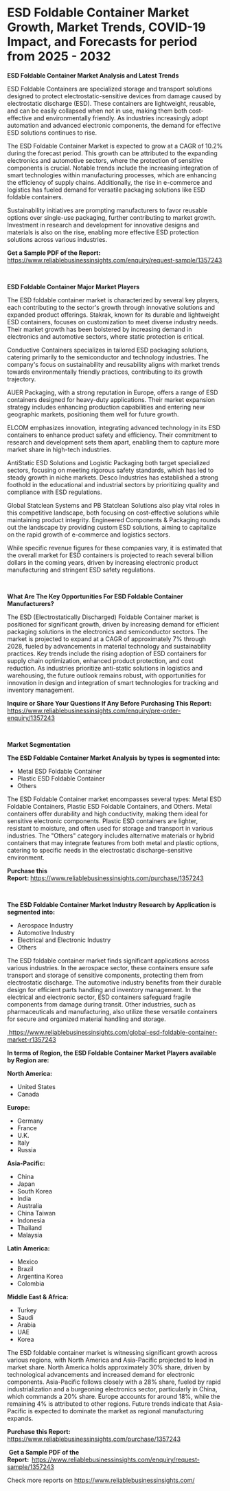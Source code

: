 <p><h1>ESD Foldable Container Market Growth, Market Trends, COVID-19 Impact, and Forecasts for period from 2025 - 2032</h1></p><p><strong>ESD Foldable Container Market Analysis and Latest Trends</strong></p>
<p><p>ESD Foldable Containers are specialized storage and transport solutions designed to protect electrostatic-sensitive devices from damage caused by electrostatic discharge (ESD). These containers are lightweight, reusable, and can be easily collapsed when not in use, making them both cost-effective and environmentally friendly. As industries increasingly adopt automation and advanced electronic components, the demand for effective ESD solutions continues to rise.</p><p>The ESD Foldable Container Market is expected to grow at a CAGR of 10.2% during the forecast period. This growth can be attributed to the expanding electronics and automotive sectors, where the protection of sensitive components is crucial. Notable trends include the increasing integration of smart technologies within manufacturing processes, which are enhancing the efficiency of supply chains. Additionally, the rise in e-commerce and logistics has fueled demand for versatile packaging solutions like ESD foldable containers. </p><p>Sustainability initiatives are prompting manufacturers to favor reusable options over single-use packaging, further contributing to market growth. Investment in research and development for innovative designs and materials is also on the rise, enabling more effective ESD protection solutions across various industries.</p></p>
<p><strong>Get a Sample PDF of the Report:&nbsp;</strong> <a href="https://www.reliablebusinessinsights.com/enquiry/request-sample/1357243?utm_campaign=2099&utm_medium=2&utm_source=Github&utm_content=ia&utm_term=24022025&utm_id=esd-foldable-container">https://www.reliablebusinessinsights.com/enquiry/request-sample/1357243</a></p>
<p>&nbsp;</p>
<p><strong>ESD Foldable Container Major Market Players</strong></p>
<p><p>The ESD foldable container market is characterized by several key players, each contributing to the sector's growth through innovative solutions and expanded product offerings. Stakrak, known for its durable and lightweight ESD containers, focuses on customization to meet diverse industry needs. Their market growth has been bolstered by increasing demand in electronics and automotive sectors, where static protection is critical.</p><p>Conductive Containers specializes in tailored ESD packaging solutions, catering primarily to the semiconductor and technology industries. The company's focus on sustainability and reusability aligns with market trends towards environmentally friendly practices, contributing to its growth trajectory.</p><p>AUER Packaging, with a strong reputation in Europe, offers a range of ESD containers designed for heavy-duty applications. Their market expansion strategy includes enhancing production capabilities and entering new geographic markets, positioning them well for future growth.</p><p>ELCOM emphasizes innovation, integrating advanced technology in its ESD containers to enhance product safety and efficiency. Their commitment to research and development sets them apart, enabling them to capture more market share in high-tech industries.</p><p>AntiStatic ESD Solutions and Logistic Packaging both target specialized sectors, focusing on meeting rigorous safety standards, which has led to steady growth in niche markets. Desco Industries has established a strong foothold in the educational and industrial sectors by prioritizing quality and compliance with ESD regulations.</p><p>Global Statclean Systems and PB Statclean Solutions also play vital roles in this competitive landscape, both focusing on cost-effective solutions while maintaining product integrity. Engineered Components & Packaging rounds out the landscape by providing custom ESD solutions, aiming to capitalize on the rapid growth of e-commerce and logistics sectors.</p><p>While specific revenue figures for these companies vary, it is estimated that the overall market for ESD containers is projected to reach several billion dollars in the coming years, driven by increasing electronic product manufacturing and stringent ESD safety regulations.</p></p>
<p>&nbsp;</p>
<p><strong>What Are The Key Opportunities For ESD Foldable Container Manufacturers?</strong></p>
<p><p>The ESD (Electrostatically Discharged) Foldable Container market is positioned for significant growth, driven by increasing demand for efficient packaging solutions in the electronics and semiconductor sectors. The market is projected to expand at a CAGR of approximately 7% through 2028, fueled by advancements in material technology and sustainability practices. Key trends include the rising adoption of ESD containers for supply chain optimization, enhanced product protection, and cost reduction. As industries prioritize anti-static solutions in logistics and warehousing, the future outlook remains robust, with opportunities for innovation in design and integration of smart technologies for tracking and inventory management.</p></p>
<p><strong>Inquire or Share Your Questions If Any Before Purchasing This Report:</strong> <a href="https://www.reliablebusinessinsights.com/enquiry/pre-order-enquiry/1357243?utm_campaign=2099&utm_medium=2&utm_source=Github&utm_content=ia&utm_term=24022025&utm_id=esd-foldable-container">https://www.reliablebusinessinsights.com/enquiry/pre-order-enquiry/1357243</a></p>
<p>&nbsp;</p>
<p><strong>Market Segmentation</strong></p>
<p><strong>The ESD Foldable Container Market Analysis by types is segmented into:</strong></p>
<p><ul><li>Metal ESD Foldable Container</li><li>Plastic ESD Foldable Container</li><li>Others</li></ul></p>
<p><p>The ESD Foldable Container market encompasses several types: Metal ESD Foldable Containers, Plastic ESD Foldable Containers, and Others. Metal containers offer durability and high conductivity, making them ideal for sensitive electronic components. Plastic ESD containers are lighter, resistant to moisture, and often used for storage and transport in various industries. The "Others" category includes alternative materials or hybrid containers that may integrate features from both metal and plastic options, catering to specific needs in the electrostatic discharge-sensitive environment.</p></p>
<p><strong>Purchase this Report:&nbsp;</strong><a href="https://www.reliablebusinessinsights.com/purchase/1357243?utm_campaign=2099&utm_medium=2&utm_source=Github&utm_content=ia&utm_term=24022025&utm_id=esd-foldable-container">https://www.reliablebusinessinsights.com/purchase/1357243</a></p>
<p>&nbsp;</p>
<p><strong>The ESD Foldable Container Market Industry Research by Application is segmented into:</strong></p>
<p><ul><li>Aerospace Industry</li><li>Automotive Industry</li><li>Electrical and Electronic Industry</li><li>Others</li></ul></p>
<p><p>The ESD foldable container market finds significant applications across various industries. In the aerospace sector, these containers ensure safe transport and storage of sensitive components, protecting them from electrostatic discharge. The automotive industry benefits from their durable design for efficient parts handling and inventory management. In the electrical and electronic sector, ESD containers safeguard fragile components from damage during transit. Other industries, such as pharmaceuticals and manufacturing, also utilize these versatile containers for secure and organized material handling and storage.</p></p>
<p><a href="https://www.reliablebusinessinsights.com/global-esd-foldable-container-market-r1357243?utm_campaign=2099&utm_medium=2&utm_source=Github&utm_content=ia&utm_term=24022025&utm_id=esd-foldable-container">&nbsp;https://www.reliablebusinessinsights.com/global-esd-foldable-container-market-r1357243</a></p>
<p><strong>In terms of Region, the ESD Foldable Container Market Players available by Region are:</strong></p>
<p>
    <p> <strong> North America: </strong>
        <ul>
            <li>United States</li>
            <li>Canada</li>
        </ul>
        </p> 
    <p> <strong> Europe: </strong>
        <ul>
            <li>Germany</li>
            <li>France</li>
            <li>U.K.</li>
            <li>Italy</li>
            <li>Russia</li>
        </ul>
        </p> 
    <p> <strong> Asia-Pacific: </strong>
        <ul>
            <li>China</li>
            <li>Japan</li>
            <li>South Korea</li>
            <li>India</li>
            <li>Australia</li>
            <li>China Taiwan</li>
            <li>Indonesia</li>
            <li>Thailand</li>
            <li>Malaysia</li>
        </ul>
        </p> 
    <p> <strong> Latin America: </strong>
        <ul>
            <li>Mexico</li>
            <li>Brazil</li>
            <li>Argentina Korea</li>
            <li>Colombia</li>
        </ul>
        </p> 
    <p> <strong> Middle East & Africa: </strong>
        <ul>
            <li>Turkey</li>
            <li>Saudi</li>
            <li>Arabia</li>
            <li>UAE</li>
            <li>Korea</li>
        </ul>
    </p>
    </p>
<p><p>The ESD foldable container market is witnessing significant growth across various regions, with North America and Asia-Pacific projected to lead in market share. North America holds approximately 30% share, driven by technological advancements and increased demand for electronic components. Asia-Pacific follows closely with a 28% share, fueled by rapid industrialization and a burgeoning electronics sector, particularly in China, which commands a 20% share. Europe accounts for around 18%, while the remaining 4% is attributed to other regions. Future trends indicate that Asia-Pacific is expected to dominate the market as regional manufacturing expands.</p></p>
<p><strong>Purchase this Report: </strong><a href="https://www.reliablebusinessinsights.com/purchase/1357243?utm_campaign=2099&utm_medium=2&utm_source=Github&utm_content=ia&utm_term=24022025&utm_id=esd-foldable-container">https://www.reliablebusinessinsights.com/purchase/1357243</a></p>
<p>&nbsp;<strong>Get a Sample PDF of the Report:&nbsp;&nbsp;</strong><a href="https://www.reliablebusinessinsights.com/enquiry/request-sample/1357243?utm_campaign=2099&utm_medium=2&utm_source=Github&utm_content=ia&utm_term=24022025&utm_id=esd-foldable-container">https://www.reliablebusinessinsights.com/enquiry/request-sample/1357243</a></p>
<p><strong></strong></p>
<p>Check more reports on <a href="https://www.reliablebusinessinsights.com/?utm_campaign=2099&utm_medium=2&utm_source=Github&utm_content=ia&utm_term=24022025&utm_id=esd-foldable-container">https://www.reliablebusinessinsights.com/</a></p>